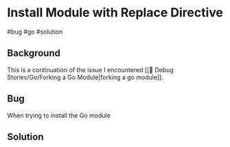 # Install Module with Replace Directive
#bug #go #solution

## Background

This is a continuation of the issue I encountered [[🐞 Debug Stories/Go/Forking a Go Module|forking a go module]].

## Bug

When trying to install the Go module
## Solution
